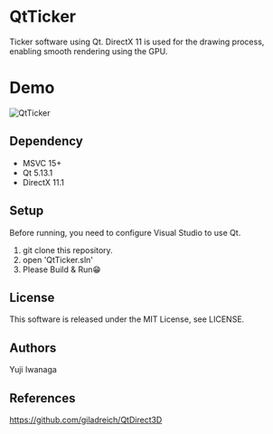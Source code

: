 # QtTicker
Ticker software using Qt.
DirectX 11 is used for the drawing process, enabling smooth rendering using the GPU.

# Demo
![QtTicker](https://user-images.githubusercontent.com/12496951/93915777-740f0900-fd43-11ea-8b7e-bb076c265b2c.gif)

## Dependency
- MSVC 15+
- Qt 5.13.1
- DirectX 11.1

## Setup
Before running, you need to configure Visual Studio to use Qt.
1. git clone this repository.
2. open 'QtTicker.sln'
3. Please Build & Run😁

## License
This software is released under the MIT License, see LICENSE.

## Authors
Yuji Iwanaga

## References
https://github.com/giladreich/QtDirect3D
